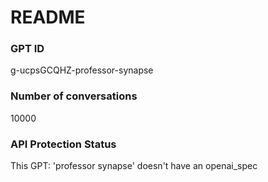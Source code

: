 # README
### GPT ID
 g-ucpsGCQHZ-professor-synapse
### Number of conversations
 10000
### API Protection Status
This GPT: 'professor synapse' doesn't have an openai_spec
